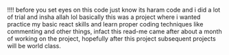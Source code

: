 
!!!! before you set eyes on this code just know its haram code and i did a lot of trial and insha allah lol
basically this was a project where i wanted practice my basic react skills and learn proper coding techniques like commenting and other things, infact this read-me came after about a month of working on the project, hopefully after this project subsequent projects will be world class.
